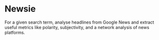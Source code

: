 # Newsie
For a given search term, analyse headlines from Google News and extract useful metrics like polarity, subjectivity, and a network analysis of news platforms.
